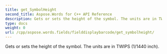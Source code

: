 ```yaml
---
title: get_SymbolHeight
second_title: Aspose.Words for C++ API Reference
description: Gets or sets the height of the symbol. The units are in TWIPS (1/1440 inch). 
type: docs
weight: 0
url: /cpp/aspose.words.fields/fielddisplaybarcode/get_symbolheight/
---
```


Gets or sets the height of the symbol. The units are in TWIPS (1/1440 inch). 

